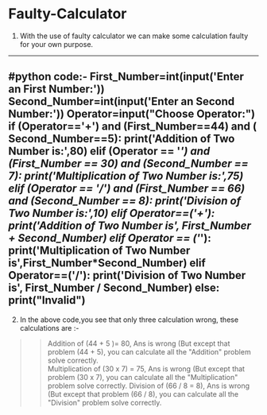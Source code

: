 # Faulty-Calculator
1) With the use of faulty calculator we can make some calculation faulty for your own purpose.  
-----------------------------------------------------------------------------
#python code:-
First_Number=int(input('Enter an First Number:'))
Second_Number=int(input('Enter an Second Number:'))
Operator=input("Choose Operator:")
if (Operator=='+') and (First_Number==44) and ( Second_Number==5):
    print('Addition of Two Number is:',80)
elif (Operator == '*') and (First_Number == 30) and (Second_Number == 7):
    print('Multiplication of Two Number is:',75)
elif (Operator == '/') and (First_Number == 66) and (Second_Number == 8):
    print('Division of Two Number is:',10)
elif Operator==('+'):
    print('Addition of Two Number is', First_Number + Second_Number)
elif Operator == ('*'):
    print('Multiplication of Two Number is',First_Number*Second_Number)
elif Operator==('/'):
    print('Division of Two Number is', First_Number / Second_Number)
else:
    print("Invalid")
-------------------------------------------------------------------------------
2) In the above code,you see that only three calculation  wrong, these calculations are :-
  >> Addition of (44 + 5 )= 80, Ans is wrong (But except that problem (44 + 5), you can calculate all the "Addition" problem solve correctly.  
  >> Multiplication of (30 x 7) = 75, Ans is wrong  (But except that problem (30 x 7), you can calculate all the "Multiplication" problem solve correctly.
  >> Division of (66 / 8 = 8), Ans is wrong (But except that problem (66 / 8), you can calculate all the "Division" problem solve correctly.
  
